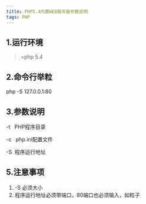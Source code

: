 ```yaml
---
title: PHP5.4内置WEB服务器参数说明
tags: PHP
---
```


## 1.运行环境

>=php 5.4

## 2.命令行举粒

php -S 127.0.0.1:80

## 3.参数说明

-t   PHP程序目录

-c   php.ini配置文件

-S  程序运行地址

## 5.注意事项

1.  -S 必须大小
2.  程序运行地址必须带端口，80端口也必须输入，如粒子